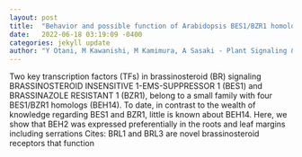 ```yaml
---
layout: post
title:  "Behavior and possible function of Arabidopsis BES1/BZR1 homolog 2 in brassinosteroid signaling"
date:   2022-06-18 03:19:09 -0400
categories: jekyll update
author: "Y Otani, M Kawanishi, M Kamimura, A Sasaki - Plant Signaling & Behavior, 2022"
---
```

Two key transcription factors (TFs) in brassinosteroid (BR) signaling BRASSINOSTEROID INSENSITIVE 1-EMS-SUPPRESSOR 1 (BES1) and BRASSINAZOLE RESISTANT 1 (BZR1), belong to a small family with four BES1/BZR1 homologs (BEH14). To date, in contrast to the wealth of knowledge regarding BES1 and BZR1, little is known about BEH14. Here, we show that BEH2 was expressed preferentially in the roots and leaf margins including serrations 
Cites: BRL1 and BRL3 are novel brassinosteroid receptors that function